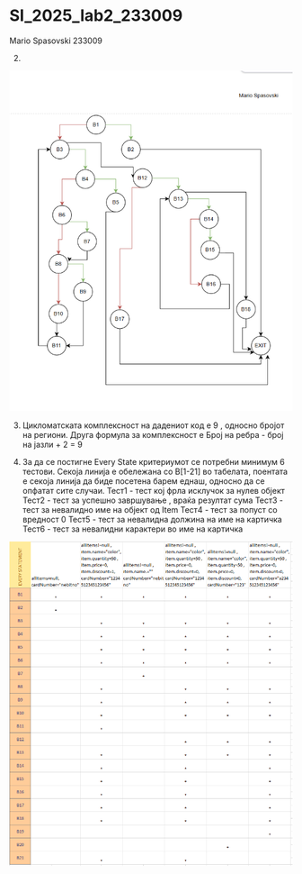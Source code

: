 # SI_2025_lab2_233009
Mario Spasovski 233009

2.
 ![CFG DIAGRAM](img/CFG_233009.png)

3. Цикломатската комплексност на дадениот код е 9 , односно бројот на региони.
   Друга формула за комплексност е Број на ребра - број на јазли + 2 = 9

4. За да се постигне Every State критериумот се потребни минимум 6 тестови.
Секоја линија е обележана со B[1-21] во табелата, поентата е секоја линија
да биде посетена барем еднаш, односно да се опфатат сите случаи.
Тест1 - тест кој фрла исклучок за нулев објект
Тест2 - тест за успешно завршување , враќа резултат сума
Тест3 - тест за невалидно име на објект oд Item
Тест4 - тест за попуст со вредност 0
Тест5 - тест за невалидна должина на име на картичка
Тест6 - тест за невалидни карактери во име на картичка

 ![EVERY-STATEMENT](img/every_statement.png)

